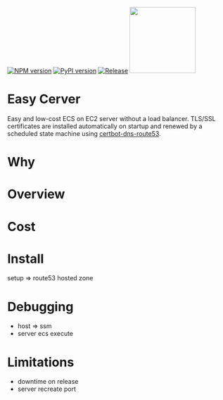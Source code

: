 [![NPM version](https://badge.fury.io/js/easy-cerver.svg)](https://www.npmjs.com/package/easy-cerver)
[![PyPI version](https://badge.fury.io/py/easy-cerver.svg)](https://pypi.org/project/easy-cerver/0.0.4/)
[![Release](https://github.com/rajyan/easy-cerver/workflows/release/badge.svg)](https://github.com/rajyan/easy-cerver/actions/workflows/release.yml)
[<img src="https://constructs.dev/badge?package=easy-cerver" width="150">](https://constructs.dev/packages/easy-cerver)

# Easy Cerver

Easy and low-cost ECS on EC2 server without a load balancer.
TLS/SSL certificates are installed automatically on startup and renewed by a scheduled state machine using [certbot-dns-route53](https://certbot-dns-route53.readthedocs.io/en/stable/).

# Why

# Overview

# Cost

# Install

setup => route53 hosted zone

# Debugging

* host => ssm
* server ecs execute

# Limitations

* downtime on release
* server recreate port
